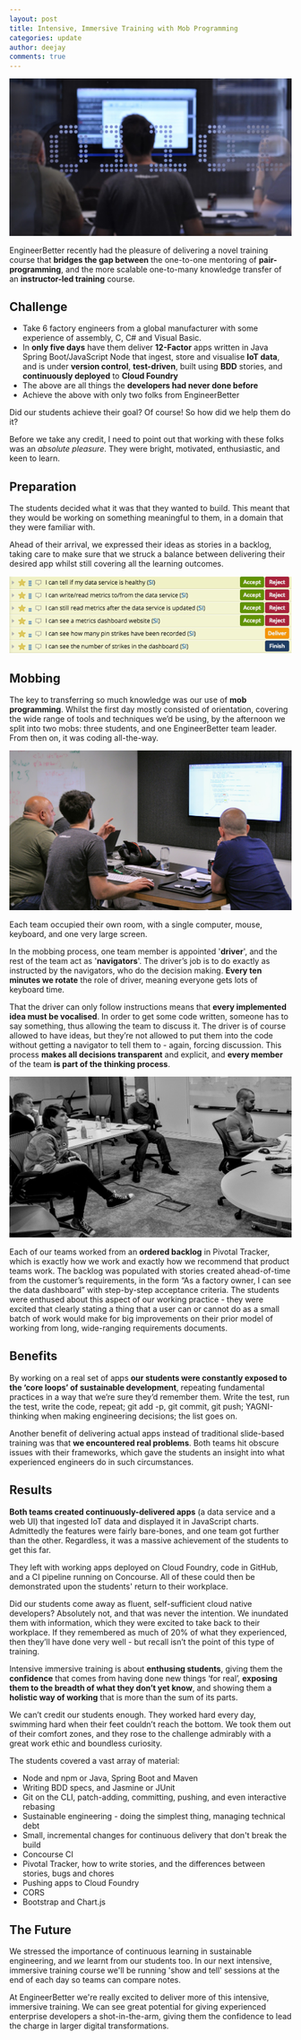 ```yaml
---
layout: post
title: Intensive, Immersive Training with Mob Programming
categories: update
author: deejay
comments: true
---
```

<img src="/images/blog/mobbing-window.jpg" class="fit image">

EngineerBetter recently had the pleasure of delivering a novel training course that **bridges the gap between** the one-to-one mentoring of **pair-programming**, and the more scalable one-to-many knowledge transfer of an **instructor-led training** course.

## Challenge

* Take 6 factory engineers from a global manufacturer with some experience of assembly, C, C# and Visual Basic.
* In **only five days** have them deliver **12-Factor** apps written in Java Spring Boot/JavaScript Node that ingest, store and visualise **IoT data**, and is under **version control**, **test-driven**, built using **BDD** stories, and **continuously deployed** to **Cloud Foundry**
* The above are all things the **developers had never done before**
* Achieve the above with only two folks from EngineerBetter

Did our students achieve their goal? Of course! So how did we help them do it?

<!--more-->

Before we take any credit, I need to point out that working with these folks was an _absolute pleasure_. They were bright, motivated, enthusiastic, and keen to learn.

## Preparation

The students decided what it was that they wanted to build. This meant that they would be working on something meaningful to them, in a domain that they were familiar with.

Ahead of their arrival, we expressed their ideas as stories in a backlog, taking care to make sure that we struck a balance between delivering their desired app whilst still covering all the learning outcomes.

<img src="/images/blog/mobbing-stories.png" class="image">

## Mobbing

The key to transferring so much knowledge was our use of **mob programming**. Whilst the first day mostly consisted of orientation, covering the wide range of tools and techniques we’d be using, by the afternoon we split into two mobs: three students, and one EngineerBetter team leader. From then on, it was coding all-the-way.

<img src="/images/blog/mobbing-in-room.jpg" class="fit image">

Each team occupied their own room, with a single computer, mouse, keyboard, and one very large screen.

In the mobbing process, one team member is appointed '**driver**', and the rest of the team act as '**navigators**'. The driver’s job is to do exactly as instructed by the navigators, who do the decision making. **Every ten minutes we rotate** the role of driver, meaning everyone gets lots of keyboard time.

That the driver can only follow instructions means that **every implemented idea must be vocalised**. In order to get some code written, someone has to say something, thus allowing the team to discuss it. The driver is of course allowed to have ideas, but they’re not allowed to put them into the code without getting a navigator to tell them to - again, forcing discussion. This process **makes all decisions transparent** and explicit, and **every member** of the team **is part of the thinking process**.

<img src="/images/blog/mobbing-java.jpg" class="fit image">

Each of our teams worked from an **ordered backlog** in Pivotal Tracker, which is exactly how we work and exactly how we recommend that product teams work. The backlog was populated with stories created ahead-of-time from the customer’s requirements, in the form “As a factory owner, I can see the data dashboard” with step-by-step acceptance criteria. The students were enthused about this aspect of our working practice - they were excited that clearly stating a thing that a user can or cannot do as a small batch of work would make for big improvements on their prior model of working from long, wide-ranging requirements documents.

## Benefits

By working on a real set of apps **our students were constantly exposed to the ‘core loops’ of sustainable development**, repeating fundamental practices in a way that we’re sure they’d remember them. Write the test, run the test, write the code, repeat; git add -p, git commit, git push; YAGNI-thinking when making engineering decisions; the list goes on.

Another benefit of delivering actual apps instead of traditional slide-based training was that **we encountered real problems**. Both teams hit obscure issues with their frameworks, which gave the students an insight into what experienced engineers do in such circumstances.

## Results

**Both teams created continuously-delivered apps** (a data service and a web UI) that ingested IoT data and displayed it in JavaScript charts. Admittedly the features were fairly bare-bones, and one team got further than the other. Regardless, it was a massive achievement of the students to get this far.

They left with working apps deployed on Cloud Foundry, code in GitHub, and a CI pipeline running on Concourse. All of these could then be demonstrated upon the students' return to their workplace.

Did our students come away as fluent, self-sufficient cloud native developers? Absolutely not, and that was never the intention. We inundated them with information, which they were excited to take back to their workplace. If they remembered as much of 20% of what they experienced, then they’ll have done very well - but recall isn’t the point of this type of training.

Intensive immersive training is about **enthusing students**, giving them the **confidence** that comes from having done new things ‘for real’, **exposing them to the breadth of what they don’t yet know**, and showing them a **holistic way of working** that is more than the sum of its parts.

We can’t credit our students enough. They worked hard every day, swimming hard when their feet couldn’t reach the bottom. We took them out of their comfort zones, and they rose to the challenge admirably with a great work ethic and boundless curiosity.

The students covered a vast array of material:

* Node and npm or Java, Spring Boot and Maven
* Writing BDD specs, and Jasmine or JUnit
* Git on the CLI, patch-adding, committing, pushing, and even interactive rebasing
* Sustainable engineering - doing the simplest thing, managing technical debt
* Small, incremental changes for continuous delivery that don't break the build
* Concourse CI
* Pivotal Tracker, how to write stories, and the differences between stories, bugs and chores
* Pushing apps to Cloud Foundry
* CORS
* Bootstrap and Chart.js

## The Future

We stressed the importance of continuous learning in sustainable engineering, and _we_ learnt from our students too. In our next intensive, immersive training course we'll be running 'show and tell' sessions at the end of each day so teams can compare notes.

At EngineerBetter we're really excited to deliver more of this intensive, immersive training. We can see great potential for giving experienced enterprise developers a shot-in-the-arm, giving them the confidence to lead the charge in larger digital transformations.